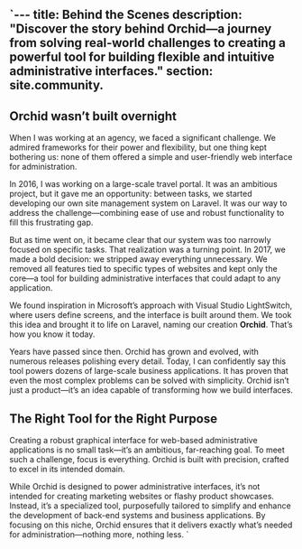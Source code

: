 `---
title: Behind the Scenes
description: "Discover the story behind Orchid—a journey from solving real-world challenges to creating a powerful tool
for building flexible and intuitive administrative interfaces."
section: site.community.
---

## Orchid wasn’t built overnight

When I was working at an agency, we faced a significant challenge. We admired frameworks for their power and
flexibility, but one thing kept bothering us: none of them offered a simple and user-friendly web interface for
administration.

In 2016, I was working on a large-scale travel portal. It was an ambitious project, but it gave me an opportunity:
between tasks, we started developing our own site management system on Laravel. It was our way to address the
challenge—combining ease of use and robust functionality to fill this frustrating gap.

But as time went on, it became clear that our system was too narrowly focused on specific tasks. That realization was a
turning point. In 2017, we made a bold decision: we stripped away everything unnecessary. We removed all features tied
to specific types of websites and kept only the core—a tool for building administrative interfaces that could adapt to
any application.

We found inspiration in Microsoft’s approach with Visual Studio LightSwitch, where users define screens, and the
interface is built around them. We took this idea and brought it to life on Laravel, naming our creation **Orchid**.
That’s how you know it today.

Years have passed since then. Orchid has grown and evolved, with numerous releases polishing every detail. Today, I can
confidently say this tool powers dozens of large-scale business applications. It has proven that even the most complex
problems can be solved with simplicity. Orchid isn’t just a product—it’s an idea capable of transforming how we build
interfaces.

## The Right Tool for the Right Purpose

Creating a robust graphical interface for web-based administrative applications is no small task—it’s an ambitious,
far-reaching goal. To meet such a challenge, focus is everything. Orchid is built with precision, crafted to excel in
its intended domain.

While Orchid is designed to power administrative interfaces, it’s not intended for creating marketing websites or flashy
product showcases. Instead, it’s a specialized tool, purposefully tailored to simplify and enhance the development of
back-end systems and business applications. By focusing on this niche, Orchid ensures that it delivers exactly what’s
needed for administration—nothing more, nothing less.
`
